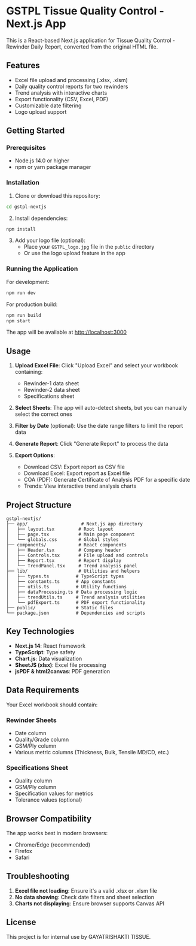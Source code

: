 # GSTPL Tissue Quality Control - Next.js App

This is a React-based Next.js application for Tissue Quality Control - Rewinder Daily Report, converted from the original HTML file.

## Features

- Excel file upload and processing (.xlsx, .xlsm)
- Daily quality control reports for two rewinders
- Trend analysis with interactive charts
- Export functionality (CSV, Excel, PDF)
- Customizable date filtering
- Logo upload support

## Getting Started

### Prerequisites

- Node.js 14.0 or higher
- npm or yarn package manager

### Installation

1. Clone or download this repository:
```bash
cd gstpl-nextjs
```

2. Install dependencies:
```bash
npm install
```

3. Add your logo file (optional):
   - Place your `GSTPL_logo.jpg` file in the `public` directory
   - Or use the logo upload feature in the app

### Running the Application

For development:
```bash
npm run dev
```

For production build:
```bash
npm run build
npm start
```

The app will be available at [http://localhost:3000](http://localhost:3000)

## Usage

1. **Upload Excel File**: Click "Upload Excel" and select your workbook containing:
   - Rewinder-1 data sheet
   - Rewinder-2 data sheet 
   - Specifications sheet

2. **Select Sheets**: The app will auto-detect sheets, but you can manually select the correct ones

3. **Filter by Date** (optional): Use the date range filters to limit the report data

4. **Generate Report**: Click "Generate Report" to process the data

5. **Export Options**:
   - Download CSV: Export report as CSV file
   - Download Excel: Export report as Excel file
   - COA (PDF): Generate Certificate of Analysis PDF for a specific date
   - Trends: View interactive trend analysis charts

## Project Structure

```
gstpl-nextjs/
├── app/                    # Next.js app directory
│   ├── layout.tsx         # Root layout
│   ├── page.tsx           # Main page component
│   └── globals.css        # Global styles
├── components/            # React components
│   ├── Header.tsx         # Company header
│   ├── Controls.tsx       # File upload and controls
│   ├── Report.tsx         # Report display
│   └── TrendPanel.tsx     # Trend analysis panel
├── lib/                   # Utilities and helpers
│   ├── types.ts          # TypeScript types
│   ├── constants.ts      # App constants
│   ├── utils.ts          # Utility functions
│   ├── dataProcessing.ts # Data processing logic
│   ├── trendUtils.ts     # Trend analysis utilities
│   └── pdfExport.ts      # PDF export functionality
├── public/               # Static files
└── package.json          # Dependencies and scripts
```

## Key Technologies

- **Next.js 14**: React framework
- **TypeScript**: Type safety
- **Chart.js**: Data visualization
- **SheetJS (xlsx)**: Excel file processing
- **jsPDF & html2canvas**: PDF generation

## Data Requirements

Your Excel workbook should contain:

### Rewinder Sheets
- Date column
- Quality/Grade column
- GSM/Ply column
- Various metric columns (Thickness, Bulk, Tensile MD/CD, etc.)

### Specifications Sheet
- Quality column
- GSM/Ply column
- Specification values for metrics
- Tolerance values (optional)

## Browser Compatibility

The app works best in modern browsers:
- Chrome/Edge (recommended)
- Firefox
- Safari

## Troubleshooting

1. **Excel file not loading**: Ensure it's a valid .xlsx or .xlsm file
2. **No data showing**: Check date filters and sheet selection
3. **Charts not displaying**: Ensure browser supports Canvas API

## License

This project is for internal use by GAYATRISHAKTI TISSUE.